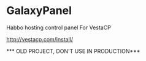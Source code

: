 # GalaxyPanel
Habbo hosting control panel 
For VestaCP

http://vestacp.com/install/

*** OLD PROJECT, DON'T USE IN PRODUCTION***
